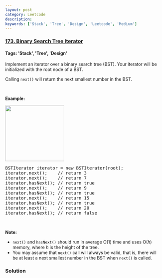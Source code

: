```yaml
---
layout: post
category: Leetcode
description: 
keywords: ['Stack', 'Tree', 'Design', 'Leetcode', 'Medium']
---
```

### [173. Binary Search Tree Iterator](https://leetcode.com/problems/binary-search-tree-iterator)

#### Tags: 'Stack', 'Tree', 'Design'

<div class="content__u3I1 question-content__JfgR"><div><p>Implement an iterator over a binary search tree (BST). Your iterator will be initialized with the root node of a BST.</p>
<p>Calling <code>next()</code> will return the next smallest number in the BST.</p>
<p> </p>
<ul>
</ul>
<p><strong>Example:</strong></p>
<p><strong><img alt="" src="https://assets.leetcode.com/uploads/2018/12/25/bst-tree.png" style="width: 189px; height: 178px;"/></strong></p>
<pre>BSTIterator iterator = new BSTIterator(root);
iterator.next();    // return 3
iterator.next();    // return 7
iterator.hasNext(); // return true
iterator.next();    // return 9
iterator.hasNext(); // return true
iterator.next();    // return 15
iterator.hasNext(); // return true
iterator.next();    // return 20
iterator.hasNext(); // return false
</pre>
<p> </p>
<p><b>Note:</b></p>
<ul>
<li><code>next()</code> and <code>hasNext()</code> should run in average O(1) time and uses O(<i>h</i>) memory, where <i>h</i> is the height of the tree.</li>
<li>You may assume that <code>next()</code> call will always be valid, that is, there will be at least a next smallest number in the BST when <code>next()</code> is called.</li>
</ul>
</div></div>

### Solution
